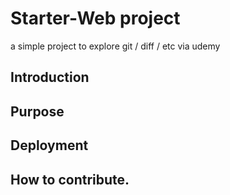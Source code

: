# Starter-Web project

a simple project to explore git / diff / etc via udemy

## Introduction

## Purpose

## Deployment

## How to contribute.


